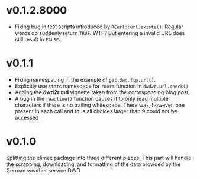 # v0.1.2.8000
- Fixing bug in test scripts introduced by
  `RCurl::url.exists()`. Regular words do suddenly return `TRUE`. WTF?
  But entering a invalid URL does still result in `FALSE`.
# v0.1.1
- Fixing namespacing in the example of `get.dwd.ftp.url()`.
- Explicitly use `stats` namespace for `rnorm` function in
  `dwd2r.url.check()`
- Adding the **dwd2r.md** vignette taken from the corresponding blog
  post.
- A bug in the `readline()` function causes it to only read multiple
  characters if there is no trailing whitespace. There was, however,
  one present in each call and thus all choices larger than 9 could
  not be accessed
# v0.1.0
Splitting the climex package into three different pieces. This part
will handle the scrapping, downloading, and formatting of the data
provided by the German weather service DWD
